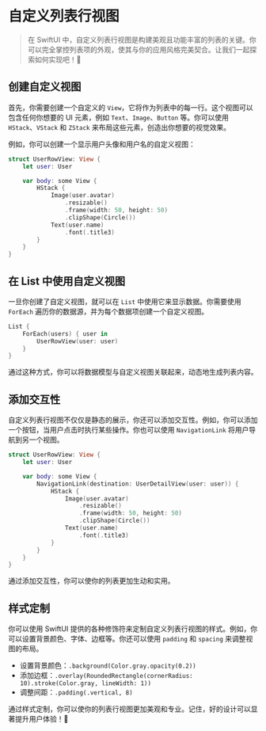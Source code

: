 ﻿# 自定义列表行视图

> 在 SwiftUI 中，自定义列表行视图是构建美观且功能丰富的列表的关键。你可以完全掌控列表项的外观，使其与你的应用风格完美契合。让我们一起探索如何实现吧！🚀

## 创建自定义视图

首先，你需要创建一个自定义的 `View`，它将作为列表中的每一行。这个视图可以包含任何你想要的 UI 元素，例如 `Text`、`Image`、`Button` 等。你可以使用 `HStack`、`VStack` 和 `ZStack` 来布局这些元素，创造出你想要的视觉效果。

例如，你可以创建一个显示用户头像和用户名的自定义视图：

```swift
struct UserRowView: View {
    let user: User

    var body: some View {
        HStack {
            Image(user.avatar)
                .resizable()
                .frame(width: 50, height: 50)
                .clipShape(Circle())
            Text(user.name)
                .font(.title3)
        }
    }
}
```

## 在 List 中使用自定义视图

一旦你创建了自定义视图，就可以在 `List` 中使用它来显示数据。你需要使用 `ForEach` 遍历你的数据源，并为每个数据项创建一个自定义视图。

```swift
List {
    ForEach(users) { user in
        UserRowView(user: user)
    }
}
```

通过这种方式，你可以将数据模型与自定义视图关联起来，动态地生成列表内容。

## 添加交互性

自定义列表行视图不仅仅是静态的展示，你还可以添加交互性。例如，你可以添加一个按钮，当用户点击时执行某些操作。你也可以使用 `NavigationLink` 将用户导航到另一个视图。

```swift
struct UserRowView: View {
    let user: User

    var body: some View {
        NavigationLink(destination: UserDetailView(user: user)) {
            HStack {
                Image(user.avatar)
                    .resizable()
                    .frame(width: 50, height: 50)
                    .clipShape(Circle())
                Text(user.name)
                    .font(.title3)
            }
        }
    }
}
```

通过添加交互性，你可以使你的列表更加生动和实用。

## 样式定制

你可以使用 SwiftUI 提供的各种修饰符来定制自定义列表行视图的样式。例如，你可以设置背景颜色、字体、边框等。你还可以使用 `padding` 和 `spacing` 来调整视图的布局。

*   设置背景颜色：`.background(Color.gray.opacity(0.2))`
*   添加边框：`.overlay(RoundedRectangle(cornerRadius: 10).stroke(Color.gray, lineWidth: 1))`
*   调整间距：`.padding(.vertical, 8)`

通过样式定制，你可以使你的列表行视图更加美观和专业。记住，好的设计可以显著提升用户体验！🎉


